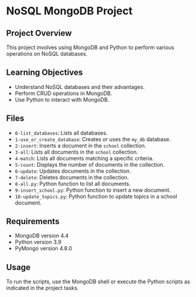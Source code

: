 # NoSQL MongoDB Project

## Project Overview
This project involves using MongoDB and Python to perform various operations on NoSQL databases. 

## Learning Objectives
- Understand NoSQL databases and their advantages.
- Perform CRUD operations in MongoDB.
- Use Python to interact with MongoDB.

## Files
- `0-list_databases`: Lists all databases.
- `1-use_or_create_database`: Creates or uses the `my_db` database.
- `2-insert`: Inserts a document in the `school` collection.
- `3-all`: Lists all documents in the `school` collection.
- `4-match`: Lists all documents matching a specific criteria.
- `5-count`: Displays the number of documents in the collection.
- `6-update`: Updates documents in the collection.
- `7-delete`: Deletes documents in the collection.
- `8-all.py`: Python function to list all documents.
- `9-insert_school.py`: Python function to insert a new document.
- `10-update_topics.py`: Python function to update topics in a school document.

## Requirements
- MongoDB version 4.4
- Python version 3.9
- PyMongo version 4.8.0

## Usage
To run the scripts, use the MongoDB shell or execute the Python scripts as indicated in the project tasks.
